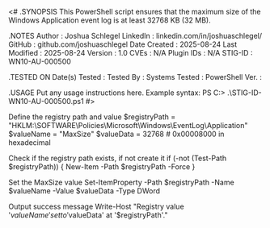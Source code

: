 <# .SYNOPSIS This PowerShell script ensures that the maximum size of the Windows Application event log is at least 32768 KB (32 MB).

.NOTES Author : Joshua Schlegel LinkedIn : linkedin.com/in/joshuaschlegel/ GitHub : github.com/joshuaschlegel Date Created : 2025-08-24 Last Modified : 2025-08-24 Version : 1.0 CVEs : N/A Plugin IDs : N/A STIG-ID : WN10-AU-000500

.TESTED ON Date(s) Tested : Tested By : Systems Tested : PowerShell Ver. :

.USAGE Put any usage instructions here. Example syntax: PS C:> .\STIG-ID-WN10-AU-000500.ps1 #>

Define the registry path and value
$registryPath = "HKLM:\SOFTWARE\Policies\Microsoft\Windows\EventLog\Application" $valueName = "MaxSize" $valueData = 32768 # 0x00008000 in hexadecimal

Check if the registry path exists, if not create it
if (-not (Test-Path $registryPath)) { New-Item -Path $registryPath -Force }

Set the MaxSize value
Set-ItemProperty -Path $registryPath -Name $valueName -Value $valueData -Type DWord

Output success message
Write-Host "Registry value '$valueName' set to '$valueData' at '$registryPath'."
